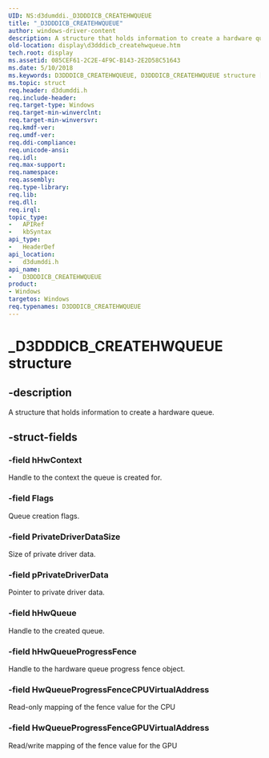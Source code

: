 ```yaml
---
UID: NS:d3dumddi._D3DDDICB_CREATEHWQUEUE
title: "_D3DDDICB_CREATEHWQUEUE"
author: windows-driver-content
description: A structure that holds information to create a hardware queue.
old-location: display\d3dddicb_createhwqueue.htm
tech.root: display
ms.assetid: 085CEF61-2C2E-4F9C-B143-2E2D58C51643
ms.date: 5/10/2018
ms.keywords: D3DDDICB_CREATEHWQUEUE, D3DDDICB_CREATEHWQUEUE structure [Display Devices], _D3DDDICB_CREATEHWQUEUE, d3dumddi/D3DDDICB_CREATEHWQUEUE, display.d3dddicb_createhwqueue
ms.topic: struct
req.header: d3dumddi.h
req.include-header: 
req.target-type: Windows
req.target-min-winverclnt: 
req.target-min-winversvr: 
req.kmdf-ver: 
req.umdf-ver: 
req.ddi-compliance: 
req.unicode-ansi: 
req.idl: 
req.max-support: 
req.namespace: 
req.assembly: 
req.type-library: 
req.lib: 
req.dll: 
req.irql: 
topic_type:
-	APIRef
-	kbSyntax
api_type:
-	HeaderDef
api_location:
-	d3dumddi.h
api_name:
-	D3DDDICB_CREATEHWQUEUE
product:
- Windows
targetos: Windows
req.typenames: D3DDDICB_CREATEHWQUEUE
---
```


# _D3DDDICB_CREATEHWQUEUE structure


## -description


A structure that holds information to create a hardware queue.


## -struct-fields




### -field hHwContext

Handle to the context the queue is created for.



### -field Flags

Queue creation flags.


### -field PrivateDriverDataSize

 Size of private driver data.


### -field pPrivateDriverData

Pointer to private driver data.


### -field hHwQueue

Handle to the created queue.


### -field hHwQueueProgressFence

Handle to the hardware queue progress fence object.



### -field HwQueueProgressFenceCPUVirtualAddress

Read-only mapping of the fence value for the CPU


### -field HwQueueProgressFenceGPUVirtualAddress

Read/write mapping of the fence value for the GPU


